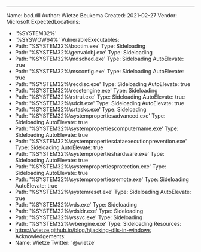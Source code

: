 ---
Name: bcd.dll
Author: Wietze Beukema
Created: 2021-02-27
Vendor: Microsoft
ExpectedLocations:
- '%SYSTEM32%'
- '%SYSWOW64%'
VulnerableExecutables:
- Path: '%SYSTEM32%\bootim.exe'
  Type: Sideloading
- Path: '%SYSTEM32%\genvalobj.exe'
  Type: Sideloading
- Path: '%SYSTEM32%\mdsched.exe'
  Type: Sideloading
  AutoElevate: true
- Path: '%SYSTEM32%\msconfig.exe'
  Type: Sideloading
  AutoElevate: true
- Path: '%SYSTEM32%\recdisc.exe'
  Type: Sideloading
  AutoElevate: true
- Path: '%SYSTEM32%\resetengine.exe'
  Type: Sideloading
- Path: '%SYSTEM32%\rstrui.exe'
  Type: Sideloading
  AutoElevate: true
- Path: '%SYSTEM32%\sdclt.exe'
  Type: Sideloading
  AutoElevate: true
- Path: '%SYSTEM32%\srtasks.exe'
  Type: Sideloading
- Path: '%SYSTEM32%\systempropertiesadvanced.exe'
  Type: Sideloading
  AutoElevate: true
- Path: '%SYSTEM32%\systempropertiescomputername.exe'
  Type: Sideloading
  AutoElevate: true
- Path: '%SYSTEM32%\systempropertiesdataexecutionprevention.exe'
  Type: Sideloading
  AutoElevate: true
- Path: '%SYSTEM32%\systempropertieshardware.exe'
  Type: Sideloading
  AutoElevate: true
- Path: '%SYSTEM32%\systempropertiesprotection.exe'
  Type: Sideloading
  AutoElevate: true
- Path: '%SYSTEM32%\systempropertiesremote.exe'
  Type: Sideloading
  AutoElevate: true
- Path: '%SYSTEM32%\systemreset.exe'
  Type: Sideloading
  AutoElevate: true
- Path: '%SYSTEM32%\vds.exe'
  Type: Sideloading
- Path: '%SYSTEM32%\vdsldr.exe'
  Type: Sideloading
- Path: '%SYSTEM32%\vssvc.exe'
  Type: Sideloading
- Path: '%SYSTEM32%\wbengine.exe'
  Type: Sideloading
Resources:
- https://wietze.github.io/blog/hijacking-dlls-in-windows
Acknowledgements:
- Name: Wietze
  Twitter: '@wietze'

